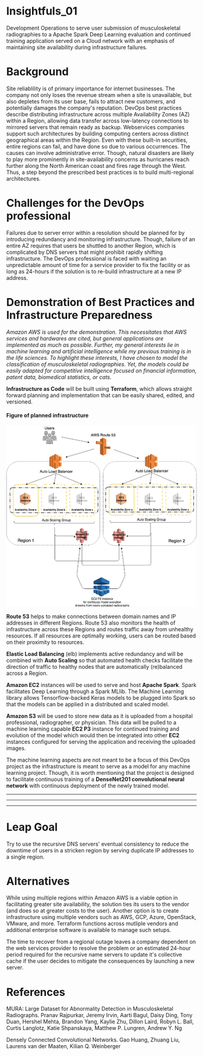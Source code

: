 # Insightfuls_01
Development Operations to serve user submission of musculoskeletal radiographies to a Apache Spark Deep Learning evaluation and continued training application served on a Cloud network with an emphasis of maintaining site availability during infrastructure failures. 

# Background
Site reliablility is of primary importance for internet businesses. The company not only loses the revenue stream when a site is unavailable, but also depletes from its user base, fails to attract new customers, and potentially damages the company's reputation. DevOps best practices describe distributing infrastructure across multiple Availability Zones (AZ) within a Region, allowing data transfer across low-latency connections to mirrored servers that remain ready as backup. Webservices companies support such architectures by building computing centers across distinct geographical areas within the Region. Even with these built-in securities, entire regions can fail, and have done so due to various occurrences. The causes can involve administrative error. Though, natural disasters are likely to play more prominently in site-availability concerns as hurricanes reach further along the North American coast and fires rage through the West. Thus, a step beyond the prescribed best practices is to build multi-regional architectures. 

# Challenges for the DevOps professional
Failures due to server error within a resolution should be planned for by introducing redundancy and monitoring infrastructure. Though, failure of an entire AZ requires that users be shuttled to another Region, which is complicated by DNS servers that might prohibit rapidly shifting infrastructure. The DevOps professional is faced with waiting an unpredictable amount of time for a service provider to fix the facility or as long as 24-hours if the solution is to re-build infrastructure at a new IP address. 

# Demonstration of Best Practices and Infrastructure Preparedness
*Amazon AWS is used for the demonstration. This necessitates that AWS services and hardwares are cited, but general applications are implemented as much as possible. Further, my general interests lie in machine learning and artificial intelligence while my previous training is in the life sciences. To highlight these interests, I have chosen to model the classification of musculoskeletal radiographies. Yet, the models could be easily adapted for competitive intelligence focused on financial information, patent data, biomedical statistics, or cats.* 

  **Infrastructure as Code** will be built using **Terraform**, which allows straight forward planning and implementation that can be easily shared, edited, and versioned.  

#### Figure of planned infrastructure
![Infrastructure](Cloud.jpg)


  **Route 53** helps to make connections between domain names and IP addresses in different Regions. Route 53 also monitors the health of infrastructure across these Regions and routes traffic away from unhealthy resources. If all resources are optimally working, users can be routed based on their proximity to resources.  

  **Elastic Load Balancing** (elb) implements active redundancy and will be combined with **Auto Scaling** so that automated health checks facilitate the direction of traffic to healthy nodes that are automatically (re)balanced across a Region.

  **Amazon EC2** instances will be used to serve and host **Apache Spark**. Spark facilitates Deep Learning through a Spark MLlib. The Machine Learning library allows Tensorflow-backed Keras models to be plugged into Spark so that the models can be applied in a distributed and scaled model. 

  **Amazon S3** will be used to store new data as it is uploaded from a hospital professional, radiographer, or physician. This data will be pulled to a machine learning capable **EC2 P3** instance for continued training and evolution of the model which would then be integrated into other **EC2** instances configured for serving the application and receiving the uploaded images. 

  The machine learning aspects are not meant to be a focus of this DevOps project as the infrastructure is meant to serve as a model for any machine learning project. Though, it is worth mentioning that the project is designed to facilitate continuous training of a **DenseNet201 convolutional neural network** with continuous deployment of the newly trained model.

  ** **

  ** **

  ** **

# Leap Goal
Try to use the recursive DNS servers' eventual consistency to reduce the downtime of users in a stricken region by serving duplicate IP addresses to a single region. 

# Alternatives
While using multiple regions within Amazon AWS is a viable option in facilitating greater site availability, the solution ties its users to the vendor (and does so at greater costs to the user). Another option is to create infrastructure using multiple vendors such as AWS, GCP, Azure, OpenStack, VMware, and more. Terraform functions across mutliple vendors and additional enterprise software is available to manage such setups. 

The time to recover from a regional outage leaves a company dependent on the web services provider to resolve the problem or an estimated 24-hour period required for the recursive name servers to update it's collective cache if the user decides to mitigate the consequences by launching a new server. 

# References
MURA: Large Dataset for Abnormality Detection in Musculoskeletal Radiographs.
Pranav Rajpurkar, Jeremy Irvin, Aarti Bagul, Daisy Ding, Tony Duan, Hershel Mehta, Brandon Yang, Kaylie Zhu, Dillon Laird, Robyn L. Ball, Curtis Langlotz, Katie Shpanskaya, Matthew P. Lungren, Andrew Y. Ng

Densely Connected Convolutional Networks.
Gao Huang, Zhuang Liu, Laurens van der Maaten, Kilian Q. Weinberger


